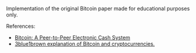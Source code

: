 Implementation of the original Bitcoin paper made for educational purposes only.

References:
 - [Bitcoin: A Peer-to-Peer Electronic Cash System](https://bitcoin.org/bitcoin.pdf)
 - [3blue1brown explanation of Bitcoin and cryptocurrencies.](https://www.youtube.com/watch?v=bBC-nXj3Ng4&list=RDCMUCYO_jab_esuFRV4b17AJtAw&start_radio=1)
